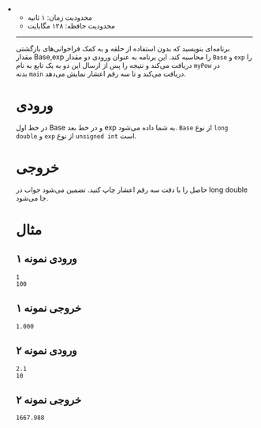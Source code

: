 -   -   محدودیت زمان: ۱ ثانیه
    -   محدودیت حافظه: ۱۲۸ مگابایت
    
    * * *
    
    برنامه‌ای بنویسید که بدون استفاده از حلقه و به کمک فراخوانی‌های بازگشتی مقدار Base,exp را محاسبه کند. این برنامه به عنوان ورودی دو مقدار `Base` و `exp` را دریافت می‌کند و نتیجه را پس از ارسال این دو به یک تابع به نام `myPow` در بدنه `main` دریافت می‌کند و تا سه رقم اعشار نمایش می‌دهد.
    
    # ورودی
    
    در خط اول Base و در خط بعد exp به شما داده می‌شود. `Base` از نوع `long double` و `exp` از نوع `unsigned int‍` است.
    
    # خروجی
    
    حاصل را با دقت سه رقم اعشار چاپ کنید. تضمین می‌شود جواب در long double جا می‌شود.
    
    # مثال
    
    ## ورودی نمونه ۱
    
        1
        100
        
    
    ## خروجی نمونه ۱
    
        1.000
        

    
    ## ورودی نمونه ۲
    
        2.1
        10
    
    
    ## خروجی نمونه ۲
    
        1667.988
